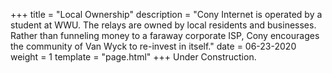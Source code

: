 +++
title = "Local Ownership"
description = "Cony Internet is operated by a student at WWU. The relays are owned by local residents and businesses. Rather than funneling money to a faraway corporate ISP, Cony encourages the community of Van Wyck to re-invest in itself."
date = 06-23-2020
weight = 1
template = "page.html"
+++
Under Construction. 
